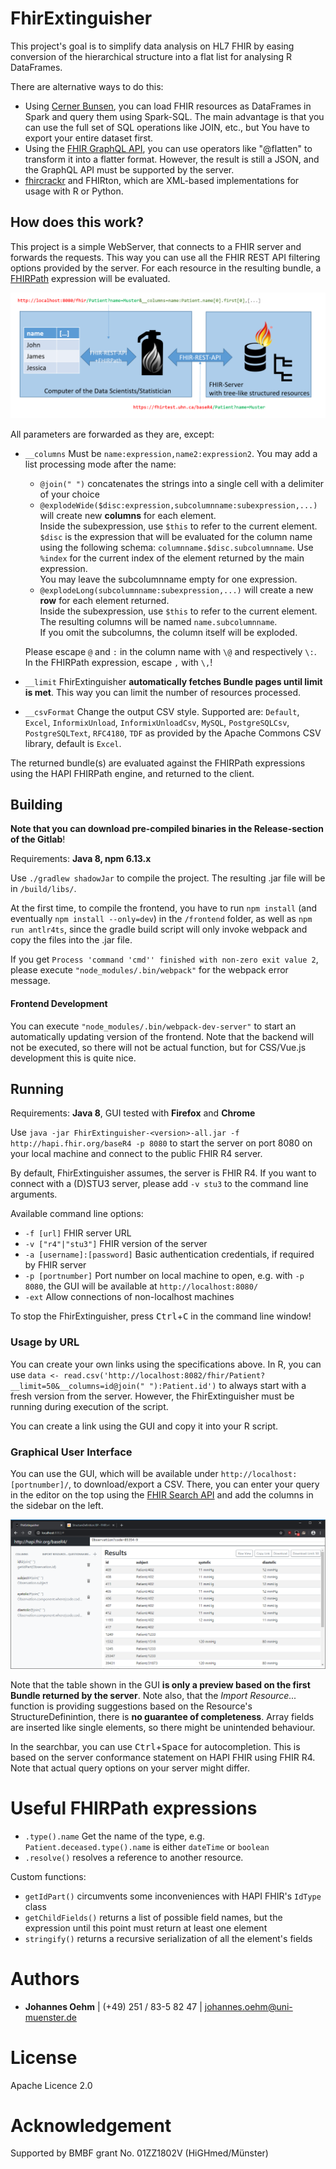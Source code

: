 # FhirExtinguisher
This project's goal is to simplify data analysis on HL7 FHIR by easing conversion 
of the hierarchical structure into a flat list for analysing R DataFrames.

There are alternative ways to do this:
* Using [Cerner Bunsen](https://github.com/cerner/bunsen), you can load FHIR resources as DataFrames in Spark and query them using Spark-SQL.
 The main advantage is that you can use the full set of SQL operations like JOIN, etc., but You have to export 
 your entire dataset first.
* Using the [FHIR GraphQL API](http://hl7.org/fhir/graphql.html), you can use operators like "@flatten" to transform it 
into a flatter format. However, the result is still a JSON, and the GraphQL API must be supported by the server.
* [fhircrackr](https://cran.r-project.org/web/packages/fhircrackr/index.html) and FHIRton, which are XML-based implementations 
for usage with R or Python. 

## How does this work?
This project is a simple WebServer, that connects to a FHIR server and forwards the requests. This way you can use all 
the FHIR REST API filtering options provided by the server. For each resource in the resulting bundle, a
 [FHIRPath](http://hl7.org/fhirpath/) expression will be evaluated.

![image](img/Concept.png)

All parameters are forwarded as they are, except: 
* `__columns` Must be `name:expression,name2:expression2`. You may add a list processing mode after the name:
    * `@join(" ")` concatenates the strings into a single cell with a delimiter of your choice
    * `@explodeWide($disc:expression,subcolumnname:subexpression,...)` will create new **columns** for each element. <br>
    Inside the subexpression, use `$this` to refer to the current element.
    `$disc` is the expression that will be evaluated for the column name using the following schema: `columnname.$disc.subcolumnname`. 
    Use `%index` for the current index of the element returned by the main expression. <br>
    You may leave the subcolumnname empty for one expression. <br>
    * `@explodeLong(subcolumnname:subexpression,...)` will create a new **row** for each element returned.<br>
    Inside the subexpression, use `$this` to refer to the current element.<br>
    The resulting columns will be named `name.subcolumnname`. <br>
    If you omit the subcolumns, the column itself will be exploded.

    Please escape `@` and `:` in the column name with `\@` and respectively `\:`. In the FHIRPath expression, escape `,` with `\,`!
* `__limit` FhirExtinguisher **automatically fetches Bundle pages until limit is met**. This way you can limit the 
number of resources processed.
* `__csvFormat` Change the output CSV style. Supported are: `Default`, `Excel`, `InformixUnload`, `InformixUnloadCsv`, 
`MySQL`, `PostgreSQLCsv`, `PostgreSQLText`, `RFC4180`, `TDF` as provided by the Apache Commons CSV library, default is `Excel`.

The returned bundle(s) are evaluated against the FHIRPath expressions using the HAPI FHIRPath engine, and returned to the client.



## Building
**Note that you can download pre-compiled binaries in the Release-section of the Gitlab**!

Requirements: **Java 8, npm 6.13.x**

Use `./gradlew shadowJar` to compile the project. The resulting .jar file will be in `/build/libs/`.

At the first time, to compile the frontend, you have to run `npm install` (and eventually `npm install --only=dev`) in the 
`/frontend` folder, as well as `npm run antlr4ts`, since the gradle build script will only invoke webpack and copy the files into the .jar file. 

If you get `Process 'command 'cmd'' finished with non-zero exit value 2`, please execute `"node_modules/.bin/webpack"` for the 
webpack error message.

#### Frontend Development
You can execute `"node_modules/.bin/webpack-dev-server"` to start an automatically updating version of the frontend. Note 
that the backend will not be executed, so there will not be actual function, but for CSS/Vue.js development this is quite nice.

## Running 
Requirements: **Java 8**, GUI tested with **Firefox** and **Chrome**

Use `java -jar FhirExtinguisher-<version>-all.jar -f http://hapi.fhir.org/baseR4 -p 8080` to start the server on port 8080
on your local machine and connect to the public FHIR R4 server. 

By default, FhirExtinguisher assumes, the server is FHIR R4. If you want to connect with a (D)STU3 server, please add 
`-v stu3` to the command line arguments.

Available command line options:
* `-f [url]` FHIR server URL
* `-v ["r4"|"stu3"]` FHIR version of the server 
* `-a [username]:[password]` Basic authentication credentials, if required by FHIR server
* `-p [portnumber]` Port number on local machine to open, e.g. with `-p 8080`, the GUI will be available at `http://localhost:8080/`
* `-ext` Allow connections of non-localhost machines

To stop the FhirExtinguisher, press <kbd>Ctrl</kbd>+<kbd>C</kbd> in the command line window!

### Usage by URL
You can create your own links using the specifications above. In R, you can use 
`data <- read.csv('http://localhost:8082/fhir/Patient?__limit=50&__columns=id@join(" "):Patient.id')` to always 
start with a fresh version from the server. However, the FhirExtinguisher must be running during execution of the script. 

You can create a link using the GUI and copy it into your R script.

### Graphical User Interface
You can use the GUI, which will be available under `http://localhost:[portnumber]/`, to download/export a CSV.
There, you can enter your query in the editor on the top using the [FHIR Search API](https://www.hl7.org/fhir/search.html) 
and add the columns in the sidebar on the left. 

![Screenshot](img/Screenshot.PNG)

Note that the table shown in the GUI **is only a preview based on the first Bundle returned by the server**. Note also, that the *Import Resource...* 
function is providing suggestions based on the Resource's StructureDefinintion, there is **no guarantee of completeness**.
Array fields are inserted like single elements, so there might be unintended behaviour.

In the searchbar, you can use <kbd>Ctrl</kbd>+<kbd>Space</kbd> for autocompletion. This is based on the server conformance 
statement on HAPI FHIR using FHIR R4. Note that actual query options on your server might differ.

# Useful FHIRPath expressions
* `.type().name` Get the name of the type, e.g. `Patient.deceased.type().name` is either `dateTime` or `boolean`
* `.resolve()` resolves a reference to another resource.

Custom functions:
* `getIdPart()` circumvents some inconveniences with HAPI FHIR's `IdType` class
* `getChildFields()` returns a list of possible field names, but the expression until this point must return at least one element
* `stringify()` returns a recursive serialization of all the element's fields  


# Authors
* **Johannes Oehm** | (+49) 251 / 83-5 82 47 | johannes.oehm@uni-muenster.de

# License
Apache Licence 2.0

# Acknowledgement
Supported by BMBF grant No. 01ZZ1802V (HiGHmed/Münster) 
